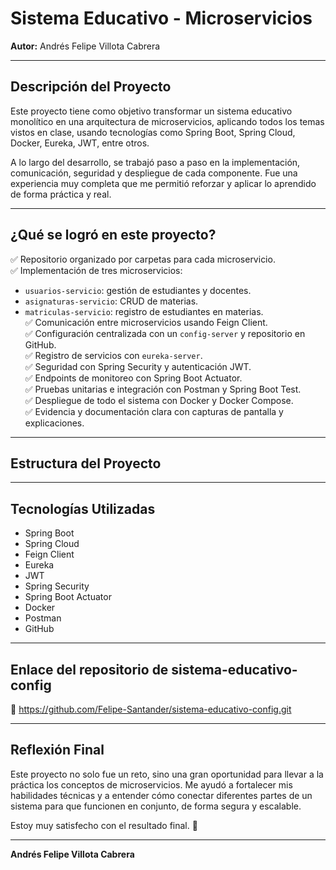 # Sistema Educativo - Microservicios

**Autor:** Andrés Felipe Villota Cabrera

---

## Descripción del Proyecto

Este proyecto tiene como objetivo transformar un sistema educativo monolítico en una arquitectura de microservicios, aplicando todos los temas vistos en clase, usando tecnologías como Spring Boot, Spring Cloud, Docker, Eureka, JWT, entre otros.

A lo largo del desarrollo, se trabajó paso a paso en la implementación, comunicación, seguridad y despliegue de cada componente. Fue una experiencia muy completa que me permitió reforzar y aplicar lo aprendido de forma práctica y real.

---

## ¿Qué se logró en este proyecto?

✅ Repositorio organizado por carpetas para cada microservicio.  
✅ Implementación de tres microservicios:  
- `usuarios-servicio`: gestión de estudiantes y docentes.  
- `asignaturas-servicio`: CRUD de materias.  
- `matriculas-servicio`: registro de estudiantes en materias.  
✅ Comunicación entre microservicios usando Feign Client.  
✅ Configuración centralizada con un `config-server` y repositorio en GitHub.  
✅ Registro de servicios con `eureka-server`.  
✅ Seguridad con Spring Security y autenticación JWT.  
✅ Endpoints de monitoreo con Spring Boot Actuator.  
✅ Pruebas unitarias e integración con Postman y Spring Boot Test.  
✅ Despliegue de todo el sistema con Docker y Docker Compose.  
✅ Evidencia y documentación clara con capturas de pantalla y explicaciones.

---

## Estructura del Proyecto

---

## Tecnologías Utilizadas

- Spring Boot
- Spring Cloud
- Feign Client
- Eureka
- JWT
- Spring Security
- Spring Boot Actuator
- Docker
- Postman
- GitHub

---

## Enlace del repositorio de sistema-educativo-config

🔗 https://github.com/Felipe-Santander/sistema-educativo-config.git

---

## Reflexión Final

Este proyecto no solo fue un reto, sino una gran oportunidad para llevar a la práctica los conceptos de microservicios. Me ayudó a fortalecer mis habilidades técnicas y a entender cómo conectar diferentes partes de un sistema para que funcionen en conjunto, de forma segura y escalable.

Estoy muy satisfecho con el resultado final. 💪

---

**Andrés Felipe Villota Cabrera**

